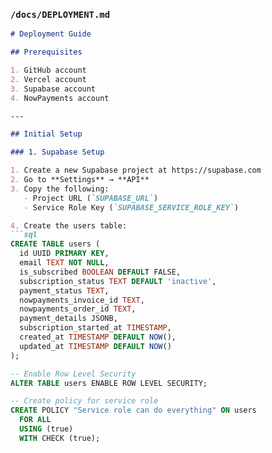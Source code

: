 ### `/docs/DEPLOYMENT.md`
```markdown
# Deployment Guide

## Prerequisites

1. GitHub account
2. Vercel account
3. Supabase account
4. NowPayments account

---

## Initial Setup

### 1. Supabase Setup

1. Create a new Supabase project at https://supabase.com
2. Go to **Settings** → **API**
3. Copy the following:
   - Project URL (`SUPABASE_URL`)
   - Service Role Key (`SUPABASE_SERVICE_ROLE_KEY`)

4. Create the users table:
```sql
CREATE TABLE users (
  id UUID PRIMARY KEY,
  email TEXT NOT NULL,
  is_subscribed BOOLEAN DEFAULT FALSE,
  subscription_status TEXT DEFAULT 'inactive',
  payment_status TEXT,
  nowpayments_invoice_id TEXT,
  nowpayments_order_id TEXT,
  payment_details JSONB,
  subscription_started_at TIMESTAMP,
  created_at TIMESTAMP DEFAULT NOW(),
  updated_at TIMESTAMP DEFAULT NOW()
);

-- Enable Row Level Security
ALTER TABLE users ENABLE ROW LEVEL SECURITY;

-- Create policy for service role
CREATE POLICY "Service role can do everything" ON users
  FOR ALL
  USING (true)
  WITH CHECK (true);